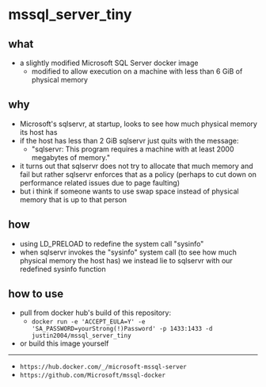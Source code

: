 # mssql_server_tiny

## what
- a slightly modified Microsoft SQL Server docker image
    - modified to allow execution on a machine with less than 6 GiB of physical memory

## why
- Microsoft's sqlservr, at startup, looks to see how much physical memory its host has
- if the host has less than 2 GiB sqlservr just quits with the message:
    - "sqlservr: This program requires a machine with at least 2000 megabytes of memory."
- it turns out that sqlservr does not try to allocate that much memory and fail but rather sqlservr enforces that as a policy (perhaps to cut down on performance related issues due to page faulting)
- but i think if someone wants to use swap space instead of physical memory that is up to that person


## how
- using LD_PRELOAD to redefine the system call "sysinfo"
- when sqlservr invokes the "sysinfo" system call (to see how much physical memory the host has) we instead lie to sqlservr with our redefined sysinfo function


## how to use
- pull from docker hub's build of this repository:
    - `docker run -e 'ACCEPT_EULA=Y' -e 'SA_PASSWORD=yourStrong(!)Password' -p 1433:1433 -d justin2004/mssql_server_tiny`
- or build this image yourself


---

- `https://hub.docker.com/_/microsoft-mssql-server`
- `https://github.com/Microsoft/mssql-docker`



